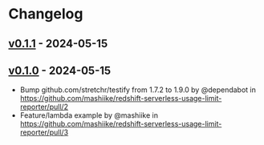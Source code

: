 # Changelog

## [v0.1.1](https://github.com/mashiike/redshift-serverless-usage-limit-reporter/compare/v0.1.0...v0.1.1) - 2024-05-15

## [v0.1.0](https://github.com/mashiike/redshift-serverless-usage-limit-reporter/commits/v0.1.0) - 2024-05-15
- Bump github.com/stretchr/testify from 1.7.2 to 1.9.0 by @dependabot in https://github.com/mashiike/redshift-serverless-usage-limit-reporter/pull/2
- Feature/lambda example by @mashiike in https://github.com/mashiike/redshift-serverless-usage-limit-reporter/pull/3
